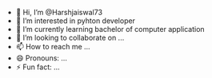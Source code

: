 - 👋 Hi, I’m @Harshjaiswal73
- 👀 I’m interested in pyhton developer
- 🌱 I’m currently learning bachelor of computer application
- 💞️ I’m looking to collaborate on ...
- 📫 How to reach me ...
- 😄 Pronouns: ...
- ⚡ Fun fact: ...

<!---
Harshjaiswal73/Harshjaiswal73 is a ✨ special ✨ repository because its `README.md` (this file) appears on your GitHub profile.
You can click the Preview link to take a look at your changes.
--->
